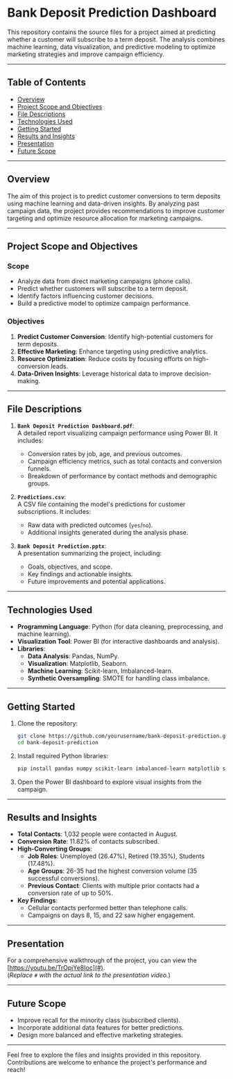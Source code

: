# Bank Deposit Prediction Dashboard

This repository contains the source files for a project aimed at predicting whether a customer will subscribe to a term deposit. The analysis combines machine learning, data visualization, and predictive modeling to optimize marketing strategies and improve campaign efficiency.

---

## Table of Contents

- [Overview](#overview)
- [Project Scope and Objectives](#project-scope-and-objectives)
- [File Descriptions](#file-descriptions)
- [Technologies Used](#technologies-used)
- [Getting Started](#getting-started)
- [Results and Insights](#results-and-insights)
- [Presentation](#presentation)
- [Future Scope](#future-scope)

---

## Overview

The aim of this project is to predict customer conversions to term deposits using machine learning and data-driven insights. By analyzing past campaign data, the project provides recommendations to improve customer targeting and optimize resource allocation for marketing campaigns.

---

## Project Scope and Objectives

### Scope
- Analyze data from direct marketing campaigns (phone calls).
- Predict whether customers will subscribe to a term deposit.
- Identify factors influencing customer decisions.
- Build a predictive model to optimize campaign performance.

### Objectives
1. **Predict Customer Conversion**: Identify high-potential customers for term deposits.
2. **Effective Marketing**: Enhance targeting using predictive analytics.
3. **Resource Optimization**: Reduce costs by focusing efforts on high-conversion leads.
4. **Data-Driven Insights**: Leverage historical data to improve decision-making.

---

## File Descriptions

1. **`Bank Deposit Prediction Dashboard.pdf`**:  
   A detailed report visualizing campaign performance using Power BI. It includes:
   - Conversion rates by job, age, and previous outcomes.
   - Campaign efficiency metrics, such as total contacts and conversion funnels.
   - Breakdown of performance by contact methods and demographic groups.

2. **`Predictions.csv`**:  
   A CSV file containing the model's predictions for customer subscriptions. It includes:
   - Raw data with predicted outcomes (`yes`/`no`).
   - Additional insights generated during the analysis phase.

3. **`Bank Deposit Prediction.pptx`**:  
   A presentation summarizing the project, including:
   - Goals, objectives, and scope.
   - Key findings and actionable insights.
   - Future improvements and potential applications.

---

## Technologies Used

- **Programming Language**: Python (for data cleaning, preprocessing, and machine learning).
- **Visualization Tool**: Power BI (for interactive dashboards and analysis).
- **Libraries**:
  - **Data Analysis**: Pandas, NumPy.
  - **Visualization**: Matplotlib, Seaborn.
  - **Machine Learning**: Scikit-learn, Imbalanced-learn.
  - **Synthetic Oversampling**: SMOTE for handling class imbalance.

---

## Getting Started

1. Clone the repository:
   ```bash
   git clone https://github.com/yourusername/bank-deposit-prediction.git
   cd bank-deposit-prediction
   ```
2. Install required Python libraries:
   ```bash
   pip install pandas numpy scikit-learn imbalanced-learn matplotlib seaborn
   ```
3. Open the Power BI dashboard to explore visual insights from the campaign.

---

## Results and Insights

- **Total Contacts**: 1,032 people were contacted in August.
- **Conversion Rate**: 11.82% of contacts subscribed.
- **High-Converting Groups**:
  - **Job Roles**: Unemployed (26.47%), Retired (19.35%), Students (17.48%).
  - **Age Groups**: 26-35 had the highest conversion volume (35 successful conversions).
  - **Previous Contact**: Clients with multiple prior contacts had a conversion rate of up to 50%.
- **Key Findings**:
  - Cellular contacts performed better than telephone calls.
  - Campaigns on days 8, 15, and 22 saw higher engagement.

---

## Presentation

For a comprehensive walkthrough of the project, you can view the [https://youtu.be/TrOpjYe8Ioc](#).  
(*Replace `#` with the actual link to the presentation video.*)

---

## Future Scope

- Improve recall for the minority class (subscribed clients).
- Incorporate additional data features for better predictions.
- Design more balanced and effective marketing strategies.

---

Feel free to explore the files and insights provided in this repository. Contributions are welcome to enhance the project's performance and reach!

